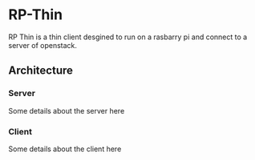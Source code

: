 # RP-Thin
RP Thin is a thin client desgined to run on a rasbarry pi and connect to a server of openstack.


## Architecture

### Server
Some details about the server here

### Client
Some details about the client here
